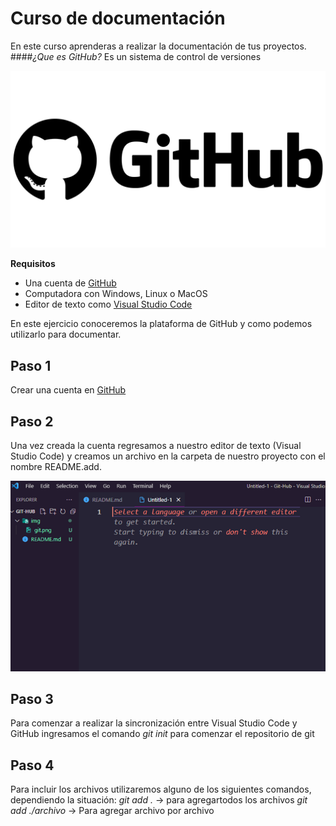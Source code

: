 # Curso de documentación

En este curso aprenderas a realizar la documentación de tus proyectos.
####*¿Que es GitHub?* Es un sistema de control de versiones

![Logo de Python](https://github.com/AlvaroCarrizosaR/Creacion-de-la-documentacion/blob/main/img/git.png)

**Requisitos**

- Una cuenta de [GitHub](https://github.com/)
- Computadora con Windows, Linux o MacOS
- Editor de texto como [Visual Studio Code](https://code.visualstudio.com/)

En este ejercicio conoceremos la plataforma de GitHub y como podemos utilizarlo para documentar.

## Paso 1
Crear una cuenta en [GitHub](https://github.com/)

## Paso 2
Una vez creada la cuenta regresamos a nuestro editor de texto (Visual Studio Code) y creamos un archivo en la carpeta de nuestro proyecto con el nombre README.add.

![Ilustracion 1](https://github.com/AlvaroCarrizosaR/Creacion-de-la-documentacion/blob/main/img/Picture1.png)

## Paso 3
Para comenzar a realizar la sincronización entre Visual Studio Code y GitHub ingresamos el comando *git init* para comenzar el repositorio de git

## Paso 4
Para incluir los archivos utilizaremos alguno de los siguientes comandos, dependiendo la situación:
*git add .* -> para agregartodos los archivos
*git add ./archivo*  -> Para agregar archivo por archivo
